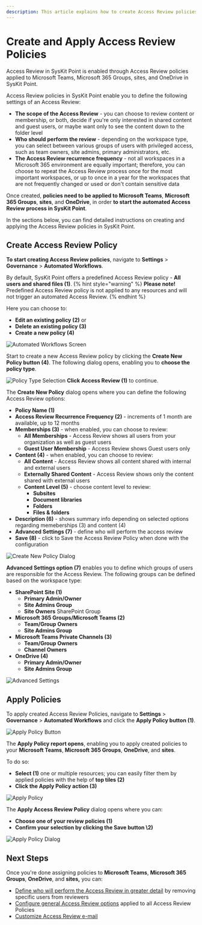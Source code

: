 ```yaml
---
description: This article explains how to create Access Review policies and apply them to your Microsoft Teams, Microsoft 365 Groups, sites, and OneDrive in SysKit Point.
---
```



# Create and Apply Access Review Policies

Access Review in SysKit Point is enabled through Access Review policies applied to Microsoft Teams, Microsoft 365 Groups, sites, and OneDrive in SysKit Point.

Access Review policies in SysKit Point enable you to define the following settings of an Access Review:
* **The scope of the Access Review** - you can choose to review content or membership, or both, decide if you're only interested in shared content and guest users, or maybe want only to see the content down to the folder level
* **Who should perform the review** - depending on the workspace type, you can select between various groups of users with privileged access, such as team owners, site admins, primary administrators, etc.
* **The Access Review recurrence frequency** - not all workspaces in a Microsoft 365 environment are equally important; therefore, you can choose to repeat the Access Review process once for the most important workspaces, or up to once in a year for the workspaces that are not frequently changed or used or don't contain sensitive data

Once created, **policies need to be applied to Microsoft Teams**, **Microsoft 365 Groups**, **sites**, and **OneDrive**, in order **to start the automated Access Review process in SysKit Point**.

In the sections below, you can find detailed instructions on creating and applying the Access Review policies in SysKit Point.

## Create Access Review Policy

**To start creating Access Review policies**, navigate to **Settings** > **Governance** > **Automated Workflows**.

By default, SysKit Point offers a predefined Access Review policy - **All users and shared files \(1\)**. 
{% hint style="warning" %}
**Please note!** Predefined Access Review policy is not applied to any resources and will not trigger an automated Access Review.
{% endhint %}

Here you can choose to:
* **Edit an existing policy \(2\)** or
* **Delete an existing policy \(3\)** 
* **Create a new policy \(4\)**

![Automated Workflows Screen](../../.gitbook/assets/create-access-review-policies_default-policy.png)

Start to create a new Access Review policy by clicking the **Create New Policy button (4)**. 
The following dialog opens, enabling you to **choose the policy type**. 

![Policy Type Selection](../../.gitbook/assets/create-access-review-policies_policy-type.png)
**Click Access Review \(1\)** to continue. 

The **Create New Policy** dialog opens where you can define the following Access Review options:
* **Policy Name (1)**
* **Access Review Recurrence Frequency (2)** - increments of 1 month are available, up to 12 months
* **Memberships (3)** - when enabled, you can choose to review:
  * **All Memberships** - Access Review shows all users from your organization as well as guest users
  * **Guest User Membership** - Access Review shows Guest users only
* **Content (4)** - when enabled, you can choose to review:
  * **All Content** - Access Review shows all content shared with internal and external users
  * **Externally Shared Content** - Access Review shows only the content shared with external users
  * **Content Level (5)** - choose content level to review:
    * **Subsites**
    * **Document libraries**
    * **Folders**
    * **Files & folders**
* **Description (6)** - shows summary info depending on selected options regarding memeberships (3) and content (4)
* **Advanced Settings (7)** - define who will perform the access review 
* **Save (8)** - click to Save the Access Review Policy when done with the configuration

![Create New Policy Dialog](../../.gitbook/assets/create-access-review-policies_create-policy-dialog.png)

**Advanced Settings option (7)** enables you to define which groups of users are responsible for the Access Review. 
The following groups can be defined based on the workspace type:
* **SharePoint Site (1)**
  * **Primary Admin/Owner**
  * **Site Admins Group**
  * **Site Owners** SharePoint Group
* **Microsoft 365 Groups/Microsoft Teams (2)**
  * **Team/Group Owners**
  * **Site Admins Group**
* **Microsoft Teams Private Channels (3)** 
  * **Team/Group Owners**
  * **Channel Owners**
* **OneDrive (4)**
  * **Primary Admin/Owner**
  * **Site Admins Group**

![Advanced Settings](../../.gitbook/assets/create-access-review-policies_advanced-settings.png)

## Apply Policies

To apply created Access Review Policies, navigate to **Settings** > **Governance** > **Automated Workflows** and click the **Apply Policy button (1)**.

![Apply Policy Button](../../.gitbook/assets/create-access-review-policies_apply-policy-button.png)

The **Apply Policy report opens**, enabling you to apply created policies to your **Microsoft Teams**, **Microsoft 365 Groups**, **OneDrive**, and **sites**. 

To do so:
* **Select \(1\)** one or multiple resources; you can easily filter them by applied policies with the help of **top tiles \(2\)**
* **Click the Apply Policy action \(3\)**

![Apply Policy](../../.gitbook/assets/create-access-review-policies_apply-policy.png)

The **Apply Access Review Policy** dialog opens where you can:

* **Choose one of your review policies \(1\)**
* **Confirm your selection by clicking the Save button \2\)**

![Apply Policy Dialog](../../.gitbook/assets/create-access-review-policies_apply-policy-dialog.png)

## Next Steps

Once you're done assigning policies to **Microsoft Teams**, **Microsoft 365 Groups**, **OneDrive**, and **sites,** you can:
* [Define who will perform the Access Review in greater detail](access-review-options.md#manage-reviewers) by removing specific users from reviewers
* [Configure general Access Review options](access-review-options.md#review-options) applied to all Access Review Policies
* [Customize Access Review e-mail](../../configuration/customize-emails.md#access-review-settings)